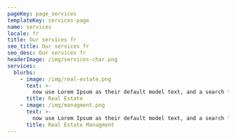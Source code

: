 ```yaml
---
pageKey: page_services
templateKey: services-page
name: services
locale: fr
title: Our services fr
seo_title: Our services fr
seo_desc: Our services fr
headerImage: /img/services-char.png
services:
  blurbs:
    - image: /img/real-estate.png
      text: >-
        now use Lorem Ipsum as their default model text, and a search for 'lorem ipsum' will uncover many web sites still in their infancy. Various versions have evolved over the years, sometimes by accident, sometimes on purpose (injected humour and the like).
      title: Real Estate
    - image: /img/managment.png
      text: >-
        now use Lorem Ipsum as their default model text, and a search for 'lorem ipsum' will uncover many web sites still in their infancy. Various versions have evolved over the years, sometimes by accident, sometimes on purpose (injected humour and the like).
      title: Real Estate Managment
---
```

